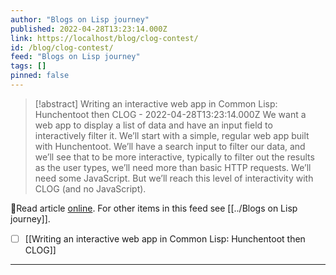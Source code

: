 ```yaml
---
author: "Blogs on Lisp journey"
published: 2022-04-28T13:23:14.000Z
link: https://localhost/blog/clog-contest/
id: /blog/clog-contest/
feed: "Blogs on Lisp journey"
tags: []
pinned: false
---
```

> [!abstract] Writing an interactive web app in Common Lisp: Hunchentoot then CLOG - 2022-04-28T13:23:14.000Z
> We want a web app to display a list of data and have an input field to interactively filter it. We’ll start with a simple, regular web app built with Hunchentoot. We’ll have a search input to filter our data, and we’ll see that to be more interactive, typically to filter out the results as the user types, we’ll need more than basic HTTP requests. We’ll need some JavaScript. But we’ll reach this level of interactivity with CLOG (and no JavaScript).

🔗Read article [online](https://localhost/blog/clog-contest/). For other items in this feed see [[../Blogs on Lisp journey]].

- [ ] [[Writing an interactive web app in Common Lisp꞉ Hunchentoot then CLOG]]
- - -

